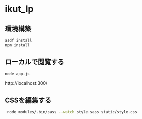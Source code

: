 # ikut_lp

## 環境構築

```sh
asdf install
npm install
```

## ローカルで閲覧する

```sh
node app.js
```

http://localhost:300/

## CSSを編集する

```sh
 node_modules/.bin/sass --watch style.sass static/style.css
```
